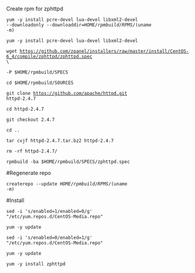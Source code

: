 Create rpm for zphttpd


<code>yum -y install pcre-devel lua-devel libxml2-devel --downloadonly --downloaddir=$HOME/rpmbuild/RPMS/$(uname -m)</code>

<code>yum -y install pcre-devel lua-devel libxml2-devel</code>

<code>wget https://github.com/zpanel/installers/raw/master/install/CentOS-6_4/compile/zphttpd/zphttpd.spec \ </code>

<code>-P $HOME/rpmbuild/SPECS</code>

<code>cd $HOME/rpmbuild/SOURCES</code>

<code>git clone https://github.com/apache/httpd.git httpd-2.4.7</code>

<code>cd httpd-2.4.7</code>

<code>git checkout 2.4.7</code>

<code>cd ..</code>

<code>tar cvjf httpd-2.4.7.tar.bz2 httpd-2.4.7</code>

<code>rm -rf httpd-2.4.7/</code>

<code>rpmbuild -ba $HOME/rpmbuild/SPECS/zphttpd.spec</code>

#Regenerate repo

<code>createrepo --update $HOME/rpmbuild/RPMS/$(uname -m)</code>

#Install

<code>sed -i 's/enabled=1/enabled=0/g' "/etc/yum.repos.d/CentOS-Media.repo"</code>

<code>yum -y update</code>

<code>sed -i 's/enabled=0/enabled=1/g' "/etc/yum.repos.d/CentOS-Media.repo"</code>

<code>yum -y update</code>

<code>yum -y install zphttpd</code>
